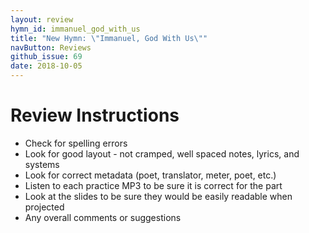 ```yaml
---
layout: review
hymn_id: immanuel_god_with_us
title: "New Hymn: \"Immanuel, God With Us\""
navButton: Reviews
github_issue: 69
date: 2018-10-05
---
```

# Review Instructions

- Check for spelling errors
- Look for good layout - not cramped, well spaced notes, lyrics, and systems
- Look for correct metadata (poet, translator, meter, poet, etc.)
- Listen to each practice MP3 to be sure it is correct for the part
- Look at the slides to be sure they would be easily readable when projected
- Any overall comments or suggestions
